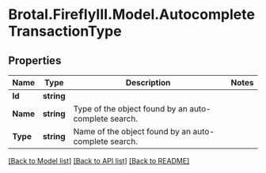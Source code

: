 # Brotal.FireflyIII.Model.AutocompleteTransactionType

## Properties

Name | Type | Description | Notes
------------ | ------------- | ------------- | -------------
**Id** | **string** |  | 
**Name** | **string** | Type of the object found by an auto-complete search. | 
**Type** | **string** | Name of the object found by an auto-complete search. | 

[[Back to Model list]](../../README.md#documentation-for-models) [[Back to API list]](../../README.md#documentation-for-api-endpoints) [[Back to README]](../../README.md)

